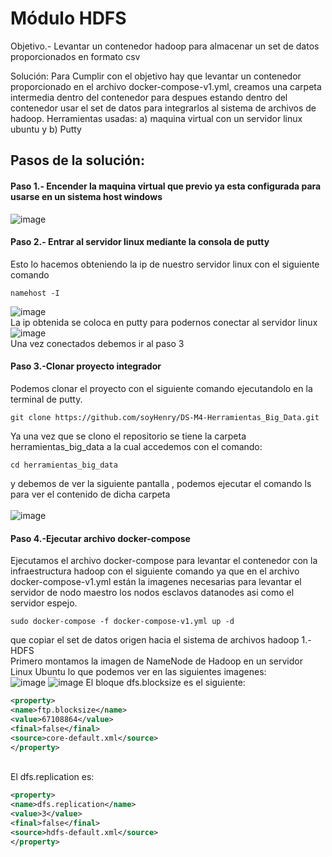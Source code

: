 # Módulo HDFS
Objetivo.- Levantar un contenedor hadoop para almacenar un set de datos proporcionados en formato csv <br>

Solución:
Para Cumplir con el objetivo hay que levantar un contenedor proporcionado en el archivo docker-compose-v1.yml, creamos una carpeta intermedia dentro del contenedor para despues estando dentro del contenedor usar el set de datos para integrarlos al sistema de archivos de hadoop.
Herramientas usadas:
a) maquina virtual con un servidor linux ubuntu y
b) Putty

## Pasos de la solución:
#### Paso 1.- Encender la maquina virtual que previo ya esta configurada para usarse en un sistema host windows
![image](https://github.com/OscarMoralesMejia/Proyecto_Integrador_Modulo4/assets/159685580/6519ac55-8b4a-4570-9612-f8eeb837e02b)

#### Paso 2.- Entrar al servidor linux mediante la consola de putty
Esto lo hacemos obteniendo la ip de nuestro servidor linux con el siguiente comando
```
namehost -I
```
![image](https://github.com/OscarMoralesMejia/Proyecto_Integrador_Modulo4/assets/159685580/83dcd62b-3ad9-4b78-b29a-e6e370c61cbb) <br>
La ip obtenida se coloca en putty para podernos conectar al servidor linux <br>
![image](https://github.com/OscarMoralesMejia/Proyecto_Integrador_Modulo4/assets/159685580/98c63a5c-9f75-4fdd-a386-64228b577060)<br>
Una vez conectados debemos ir al paso 3

#### Paso 3.-Clonar proyecto integrador
Podemos clonar el proyecto con el siguiente comando ejecutandolo en la terminal de putty.
```
git clone https://github.com/soyHenry/DS-M4-Herramientas_Big_Data.git
```
Ya una vez que se clono el repositorio se tiene la carpeta herramientas_big_data a la cual accedemos con el comando:
```
cd herramientas_big_data
```
y debemos de ver la siguiente pantalla , podemos ejecutar el comando ls para ver el contenido de dicha carpeta<br>  
![image](https://github.com/OscarMoralesMejia/Proyecto_Integrador_Modulo4/assets/159685580/8eb506b0-ff83-407f-bcb2-d1b10e0b423d)

#### Paso 4.-Ejecutar archivo docker-compose
Ejecutamos el archivo docker-compose para levantar el contenedor con la infraestructura hadoop con el siguiente comando ya que en el archivo docker-compose-v1.yml están la imagenes necesarias para levantar el servidor de nodo maestro los nodos esclavos datanodes asi como el servidor espejo.
```
sudo docker-compose -f docker-compose-v1.yml up -d
```

que copiar el set de datos origen hacia el sistema de archivos hadoop
1.- HDFS<br>
Primero montamos la imagen de NameNode de Hadoop en un servidor Linux Ubuntu
lo que podemos ver en las siguientes imagenes:<br>
![image](https://github.com/OscarMoralesMejia/Proyecto_Integrador_Modulo4/assets/159685580/3726fcd7-18e2-4d10-80e6-3b315c607469)
![image](https://github.com/OscarMoralesMejia/Proyecto_Integrador_Modulo4/assets/159685580/d1eba69a-e912-4eb4-a5ab-25e574af7b83)
El bloque dfs.blocksize es el siguiente:
```xml
<property>
<name>ftp.blocksize</name>
<value>67108864</value>
<final>false</final>
<source>core-default.xml</source>
</property>
```
<br>
El dfs.replication es:

```xml
<property>
<name>dfs.replication</name>
<value>3</value>
<final>false</final>
<source>hdfs-default.xml</source>
</property>
```

